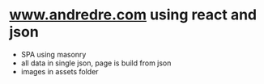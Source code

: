 # www.andredre.com using react and json
- SPA using masonry
- all data in single json, page is build from json
- images in assets folder 